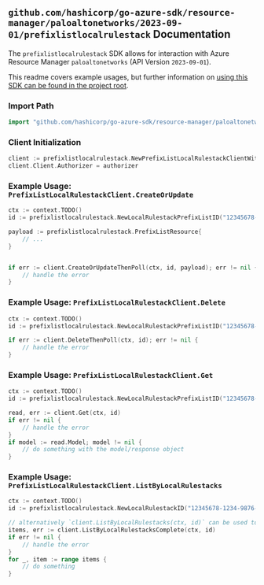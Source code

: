 
## `github.com/hashicorp/go-azure-sdk/resource-manager/paloaltonetworks/2023-09-01/prefixlistlocalrulestack` Documentation

The `prefixlistlocalrulestack` SDK allows for interaction with Azure Resource Manager `paloaltonetworks` (API Version `2023-09-01`).

This readme covers example usages, but further information on [using this SDK can be found in the project root](https://github.com/hashicorp/go-azure-sdk/tree/main/docs).

### Import Path

```go
import "github.com/hashicorp/go-azure-sdk/resource-manager/paloaltonetworks/2023-09-01/prefixlistlocalrulestack"
```


### Client Initialization

```go
client := prefixlistlocalrulestack.NewPrefixListLocalRulestackClientWithBaseURI("https://management.azure.com")
client.Client.Authorizer = authorizer
```


### Example Usage: `PrefixListLocalRulestackClient.CreateOrUpdate`

```go
ctx := context.TODO()
id := prefixlistlocalrulestack.NewLocalRulestackPrefixListID("12345678-1234-9876-4563-123456789012", "example-resource-group", "localRulestackName", "name")

payload := prefixlistlocalrulestack.PrefixListResource{
	// ...
}


if err := client.CreateOrUpdateThenPoll(ctx, id, payload); err != nil {
	// handle the error
}
```


### Example Usage: `PrefixListLocalRulestackClient.Delete`

```go
ctx := context.TODO()
id := prefixlistlocalrulestack.NewLocalRulestackPrefixListID("12345678-1234-9876-4563-123456789012", "example-resource-group", "localRulestackName", "name")

if err := client.DeleteThenPoll(ctx, id); err != nil {
	// handle the error
}
```


### Example Usage: `PrefixListLocalRulestackClient.Get`

```go
ctx := context.TODO()
id := prefixlistlocalrulestack.NewLocalRulestackPrefixListID("12345678-1234-9876-4563-123456789012", "example-resource-group", "localRulestackName", "name")

read, err := client.Get(ctx, id)
if err != nil {
	// handle the error
}
if model := read.Model; model != nil {
	// do something with the model/response object
}
```


### Example Usage: `PrefixListLocalRulestackClient.ListByLocalRulestacks`

```go
ctx := context.TODO()
id := prefixlistlocalrulestack.NewLocalRulestackID("12345678-1234-9876-4563-123456789012", "example-resource-group", "localRulestackName")

// alternatively `client.ListByLocalRulestacks(ctx, id)` can be used to do batched pagination
items, err := client.ListByLocalRulestacksComplete(ctx, id)
if err != nil {
	// handle the error
}
for _, item := range items {
	// do something
}
```
